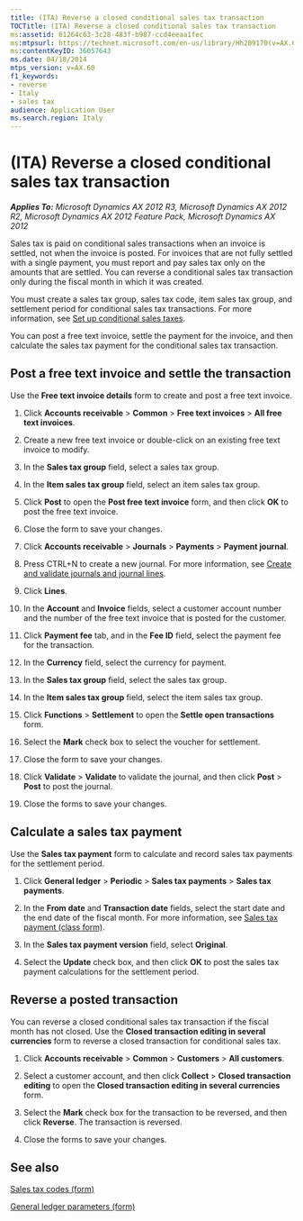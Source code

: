 ```yaml
---
title: (ITA) Reverse a closed conditional sales tax transaction
TOCTitle: (ITA) Reverse a closed conditional sales tax transaction
ms:assetid: 61264c63-3c28-483f-b987-ccd4eeaa1fec
ms:mtpsurl: https://technet.microsoft.com/en-us/library/Hh209170(v=AX.60)
ms:contentKeyID: 36057643
ms.date: 04/18/2014
mtps_version: v=AX.60
f1_keywords:
- reverse
- Italy
- sales tax
audience: Application User
ms.search.region: Italy
---
```


# (ITA) Reverse a closed conditional sales tax transaction 


_**Applies To:** Microsoft Dynamics AX 2012 R3, Microsoft Dynamics AX 2012 R2, Microsoft Dynamics AX 2012 Feature Pack, Microsoft Dynamics AX 2012_

Sales tax is paid on conditional sales transactions when an invoice is settled, not when the invoice is posted. For invoices that are not fully settled with a single payment, you must report and pay sales tax only on the amounts that are settled. You can reverse a conditional sales tax transaction only during the fiscal month in which it was created.

You must create a sales tax group, sales tax code, item sales tax group, and settlement period for conditional sales tax transactions. For more information, see [Set up conditional sales taxes](set-up-conditional-sales-taxes.md).

You can post a free text invoice, settle the payment for the invoice, and then calculate the sales tax payment for the conditional sales tax transaction.

## Post a free text invoice and settle the transaction

Use the **Free text invoice details** form to create and post a free text invoice.

1.  Click **Accounts receivable** \> **Common** \> **Free text invoices** \> **All free text invoices**.

2.  Create a new free text invoice or double-click on an existing free text invoice to modify.

3.  In the **Sales tax group** field, select a sales tax group.

4.  In the **Item sales tax group** field, select an item sales tax group.

5.  Click **Post** to open the **Post free text invoice** form, and then click **OK** to post the free text invoice.

6.  Close the form to save your changes.

7.  Click **Accounts receivable** \> **Journals** \> **Payments** \> **Payment journal**.

8.  Press CTRL+N to create a new journal. For more information, see [Create and validate journals and journal lines](create-and-validate-journals-and-journal-lines.md).

9.  Click **Lines**.

10. In the **Account** and **Invoice** fields, select a customer account number and the number of the free text invoice that is posted for the customer.

11. Click **Payment fee** tab, and in the **Fee ID** field, select the payment fee for the transaction.

12. In the **Currency** field, select the currency for payment.

13. In the **Sales tax group** field, select the sales tax group.

14. In the **Item sales tax group** field, select the item sales tax group.

15. Click **Functions** \> **Settlement** to open the **Settle open transactions** form.

16. Select the **Mark** check box to select the voucher for settlement.

17. Close the form to save your changes.

18. Click **Validate** \> **Validate** to validate the journal, and then click **Post** \> **Post** to post the journal.

19. Close the forms to save your changes.

## Calculate a sales tax payment

Use the **Sales tax payment** form to calculate and record sales tax payments for the settlement period.

1.  Click **General ledger** \> **Periodic** \> **Sales tax payments** \> **Sales tax payments**.

2.  In the **From date** and **Transaction date** fields, select the start date and the end date of the fiscal month. For more information, see [Sales tax payment (class form)](https://technet.microsoft.com/en-us/library/aa598539\(v=ax.60\)).

3.  In the **Sales tax payment version** field, select **Original**.

4.  Select the **Update** check box, and then click **OK** to post the sales tax payment calculations for the settlement period.

## Reverse a posted transaction

You can reverse a closed conditional sales tax transaction if the fiscal month has not closed. Use the **Closed transaction editing in several currencies** form to reverse a closed transaction for conditional sales tax.

1.  Click **Accounts receivable** \> **Common** \> **Customers** \> **All customers**.

2.  Select a customer account, and then click **Collect** \> **Closed transaction editing** to open the **Closed transaction editing in several currencies** form.

3.  Select the **Mark** check box for the transaction to be reversed, and then click **Reverse**. The transaction is reversed.

4.  Close the forms to save your changes.

## See also

[Sales tax codes (form)](https://technet.microsoft.com/en-us/library/aa553257\(v=ax.60\))

[General ledger parameters (form)](https://technet.microsoft.com/en-us/library/aa557286\(v=ax.60\))

  



